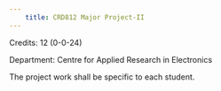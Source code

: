 ```yaml
---
    title: CRD812 Major Project-II
---
```

Credits: 12 (0-0-24)

Department: Centre for Applied Research in Electronics

The project work shall be specific to each student.